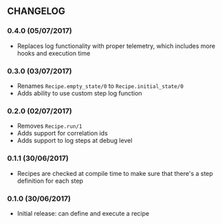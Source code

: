 ## CHANGELOG

### 0.4.0 (05/07/2017)

- Replaces log functionality with proper telemetry,
  which includes more hooks and execution time

### 0.3.0 (03/07/2017)

- Renames `Recipe.empty_state/0` to `Recipe.initial_state/0`
- Adds ability to use custom step log function

### 0.2.0 (02/07/2017)

- Removes `Recipe.run/1`
- Adds support for correlation ids
- Adds support to log steps at debug level

### 0.1.1 (30/06/2017)

- Recipes are checked at compile time to make sure that there's
  a step definition for each step

### 0.1.0 (30/06/2017)

- Initial release: can define and execute a recipe

